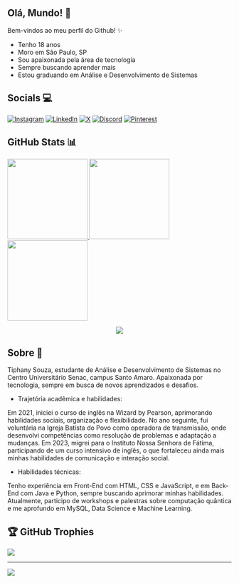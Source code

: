 ## Olá, Mundo! 👀 


Bem-vindos ao meu perfil do Github! ✨

- Tenho 18 anos
- Moro em São Paulo, SP
- Sou apaixonada pela área de tecnologia
- Sempre buscando aprender mais
- Estou graduando em Análise e Desenvolvimento de Sistemas


## Socials 💻
[![Instagram](https://img.shields.io/badge/Instagram-%23E4405F.svg?logo=Instagram&logoColor=white)](https://www.instagram.com/__158575/) [![LinkedIn](https://img.shields.io/badge/LinkedIn-%230077B5.svg?logo=linkedin&logoColor=white)](https://linkedin.com/in/TiphanySouzaVieira) [![X](https://img.shields.io/badge/X-black.svg?logo=X&logoColor=white)](https://x.com/@__jsnx) [![Discord](https://img.shields.io/badge/Discord-%237289DA.svg?logo=discord&logoColor=white)](https://discord.gg/tiphy) [![Pinterest](https://img.shields.io/badge/Pinterest-%23E60023.svg?logo=Pinterest&logoColor=white)](https://pinterest.com/tiphy) 


## GitHub Stats 📊
 <div aling="center">
<a href="https://github.com/tiphy">
<img loading="lazy" height="180em" src="https://github-readme-stats.vercel.app/api/top-langs/?username=tiphy&layout=compact&langs_count=7&theme=tokyonight&hide_border=true&locale=pt-br"/>
<img loading="lazy" height="180em" src="https://github-readme-stats.vercel.app/api?username=tiphy&show_icons=true&theme=tokyonight&hide_border=true&locale=pt-br&include_all_commits=true&count_private=true"/>
<img loading="lazy" height="180em" src="https://nirzak-streak-stats.vercel.app/?user=tiphy&theme=tokyonight&hide_border=true"/>
</div>



<p align="center">
  <a href="https://skillicons.dev">
    <img src="https://skillicons.dev/icons?i=html,css,js,python,java,mysql,figma,windows,vscode" />
  </a>
</p>


## Sobre 🌱
Tiphany Souza, estudante de Análise e Desenvolvimento de Sistemas no Centro Universitário Senac, campus Santo Amaro. Apaixonada por tecnologia, sempre em busca de novos aprendizados e desafios. 

- Trajetória acadêmica e habilidades:
  
Em 2021, iniciei o curso de inglês na Wizard by Pearson, aprimorando habilidades sociais, organização e flexibilidade. No ano seguinte, fui voluntária na Igreja Batista do Povo como operadora de transmissão, onde desenvolvi competências como resolução de problemas e adaptação a mudanças. Em 2023, migrei para o Instituto Nossa Senhora de Fátima, participando de um curso intensivo de inglês, o que fortaleceu ainda mais minhas habilidades de comunicação e interação social.

- Habilidades técnicas:
  
Tenho experiência em Front-End com HTML, CSS e JavaScript, e em Back-End com Java e Python, sempre buscando aprimorar minhas habilidades. Atualmente, participo de workshops e palestras sobre computação quântica e me aprofundo em MySQL, Data Science e Machine Learning.



## 🏆 GitHub Trophies
![](https://github-profile-trophy.vercel.app/?username=tiphy&theme=tokyonight&no-frame=true&no-bg=true&margin-w=4)


---
[![](https://visitcount.itsvg.in/api?id=tiphy&icon=0&color=0)](https://visitcount.itsvg.in)


